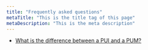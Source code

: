 ```yaml
---
title: "Frequently asked questions"
metaTitle: "This is the title tag of this page"
metaDescription: "This is the meta description"
---
```


* [What is the difference between a PUI and a PUM?](faq/pui_vs_pum)